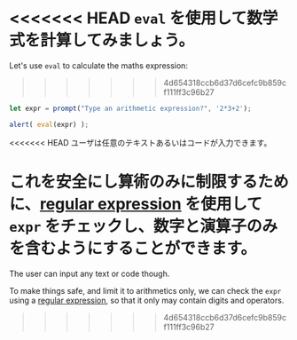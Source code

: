 <<<<<<< HEAD
`eval` を使用して数学式を計算してみましょう。
=======
Let's use `eval` to calculate the maths expression:
>>>>>>> 4d654318ccb6d37d6cefc9b859cf111ff3c96b27

```js demo run
let expr = prompt("Type an arithmetic expression?", '2*3+2');

alert( eval(expr) );
```

<<<<<<< HEAD
ユーザは任意のテキストあるいはコードが入力できます。

これを安全にし算術のみに制限するために、[regular expression](info:regular-expressions) を使用して `expr` をチェックし、数字と演算子のみを含むようにすることができます。
=======
The user can input any text or code though.

To make things safe, and limit it to arithmetics only, we can check the `expr` using a [regular expression](info:regular-expressions), so that it only may contain digits and operators.
>>>>>>> 4d654318ccb6d37d6cefc9b859cf111ff3c96b27
